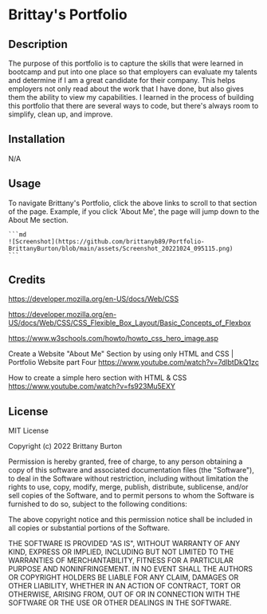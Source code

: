 # Brittay's Portfolio

## Description

The purpose of this portfolio is to capture the skills that were learned in bootcamp and put into one place so that employers can evaluate my talents and determine if I am a great candidate for their company. This helps employers not only read about the work that I have done, but also gives them the ability to view my capabilities. I learned in the process of building this portfolio that there are several ways to code, but there's always room to simplify, clean up, and improve.

## Installation

N/A

## Usage

To navigate Brittany's Portfolio, click the above links to scroll to that section of the page. Example, if you click 'About Me', the page will jump down to the About Me section.

    ```md
    ![Screenshot](https://github.com/brittanyb89/Portfolio-BrittanyBurton/blob/main/assets/Screenshot_20221024_095115.png)
    ```

## Credits

https://developer.mozilla.org/en-US/docs/Web/CSS

https://developer.mozilla.org/en-US/docs/Web/CSS/CSS_Flexible_Box_Layout/Basic_Concepts_of_Flexbox

https://www.w3schools.com/howto/howto_css_hero_image.asp

Create a Website "About Me" Section by using only HTML and CSS | Portfolio Website part Four
https://www.youtube.com/watch?v=7dlbtDkQ1zc

How to create a simple hero section with HTML & CSS
https://www.youtube.com/watch?v=fs923Mu5EXY

## License

MIT License

Copyright (c) 2022 Brittany Burton

Permission is hereby granted, free of charge, to any person obtaining a copy of this software and associated documentation files (the "Software"), to deal in the Software without restriction, including without limitation the rights to use, copy, modify, merge, publish, distribute, sublicense, and/or sell copies of the Software, and to permit persons to whom the Software is furnished to do so, subject to the following conditions:

The above copyright notice and this permission notice shall be included in all copies or substantial portions of the Software.

THE SOFTWARE IS PROVIDED "AS IS", WITHOUT WARRANTY OF ANY KIND, EXPRESS OR IMPLIED, INCLUDING BUT NOT LIMITED TO THE WARRANTIES OF MERCHANTABILITY, FITNESS FOR A PARTICULAR PURPOSE AND NONINFRINGEMENT. IN NO EVENT SHALL THE AUTHORS OR COPYRIGHT HOLDERS BE LIABLE FOR ANY CLAIM, DAMAGES OR OTHER LIABILITY, WHETHER IN AN ACTION OF CONTRACT, TORT OR OTHERWISE, ARISING FROM, OUT OF OR IN CONNECTION WITH THE SOFTWARE OR THE USE OR OTHER DEALINGS IN THE SOFTWARE.
